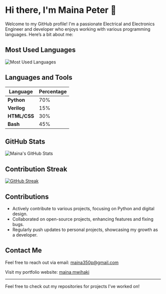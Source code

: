 # Hi there, I'm Maina Peter 👋

Welcome to my GitHub profile! I'm a passionate Electrical and Electronics Engineer and developer who enjoys working with various programming languages. Here’s a bit about me:

## Most Used Languages

![Most Used Languages](https://github-readme-stats.vercel.app/api/top-langs/?username=pierretfie&layout=compact&theme=radical)

## Languages and Tools

| Language     | Percentage |
|--------------|------------|
| **Python**   | 70%        |
| **Verilog**  | 15%        |
| **HTML/CSS** | 30%        |
| **Bash**     | 45%         |

 ## GitHub Stats
<!-- 
<img src="https://github-readme-streak-stats.herokuapp.com/?user=pierretfie&theme=radical" alt="GitHub Streak" /> -->

![Maina's GitHub Stats](https://github-readme-stats.vercel.app/api?username=pierretfie&show_icons=true&theme=radical&cache_seconds=1800
) 

## Contribution Streak
[![GitHub Streak](https://github-readme-streak-stats.herokuapp.com/?user=pierretfie&theme=radical)](https://git.io/streak-stats)

## Contributions

- Actively contribute to various projects, focusing on Python and digital design.
- Collaborated on open-source projects, enhancing features and fixing bugs.
- Regularly push updates to personal projects, showcasing my growth as a developer.

## Contact Me

Feel free to reach out via email: [maina350p@gmail.com](mailto:maina350p@gmail.com)

Visit my portfolio website: [maina mwihaki](https://shadow-slick-portfolio.vercel.app/)

---

Feel free to check out my repositories for projects I've worked on!
